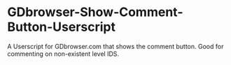# GDbrowser-Show-Comment-Button-Userscript
A Userscript for GDbrowser.com that shows the comment button. Good for commenting on non-existent level IDS.
